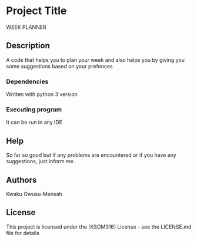 # Project Title

WEEK PLANNER

## Description

A code that helps you to plan your week and also helps you by giving you some suggestions based on your prefences


### Dependencies
Written with python 3 version 

### Executing program
It can be run in any IDE

## Help
So far so good but if any problems are encountered or if you have any suggestions, just inform me.

## Authors
Kwaku Owusu-Mensah

## License

This project is licensed under the [KSOM316] License - see the LICENSE.md file for details
